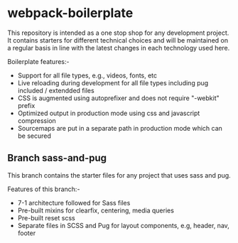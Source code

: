 # webpack-boilerplate
This repository is intended as a one stop shop for any development project. It contains starters for different technical choices and will be maintained on a regular basis in line with the latest changes in each technology used here.

Boilerplate features:-
* Support for all file types, e.g., videos, fonts, etc
* Live reloading during development for all file types including pug included / extendded files
* CSS is augmented using autoprefixer and does not require "-webkit" prefix
* Optimized output in production mode using css and javascript compression
* Sourcemaps are put in a separate path in production mode which can be secured

## Branch sass-and-pug
This branch contains the starter files for any project that uses sass and pug.

Features of this branch:-
* 7-1 architecture followed for Sass files
* Pre-built mixins for clearfix, centering, media queries
* Pre-built reset scss
* Separate files in SCSS and Pug for layout components, e.g, header, nav, footer

